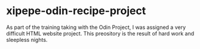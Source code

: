 # xipepe-odin-recipe-project
As part of the training taking with the Odin Project, I was assigned a very difficult HTML website project. This preository is the result of hard work and sleepless nights.
